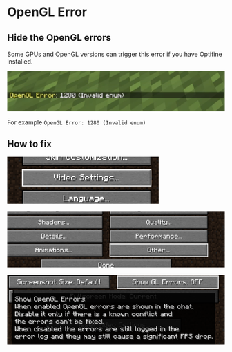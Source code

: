 # OpenGL Error

## Hide the OpenGL errors

Some GPUs and OpenGL versions can trigger this error if you have Optifine installed.

![](<../../.gitbook/assets/image (52).png>)

For example `OpenGL Error: 1280 (Invalid enum)`

## How to fix

![](<../../.gitbook/assets/image (72).png>)

![](<../../.gitbook/assets/image (67).png>)

![](<../../.gitbook/assets/image (105).png>)
